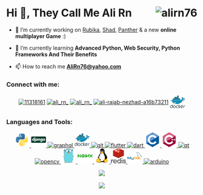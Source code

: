 <h1>Hi 👋, They Call Me Ali Rn
<img align="right" src="https://komarev.com/ghpvc/?username=alirn76&label=Profile%20views&color=0e75b6&style=flat" alt="alirn76" /></h1>
<!-- <h3 align="center">A Backend Developer From Iran :)</h3> -->


- 🔭 I’m currently working on [Rubika](https://rubika.ir), [Shad](https://shad.ir), [Panther](https://pypi.org/project/panther/) & a new **online multiplayer Game** :)
<!-- - 🔭 I’m currently working on [Sandbad](https://app.sandbad.io), [Podingo](https://podingo.com), [ReVPN](https://play.google.com/store/apps/details?id=tech.revision.revpn) -->

- 🌱 I’m currently learning **Advanced Python, Web Security, Python Frameworks And Their Benefits**

- 📫 How to reach me **AliRn76@yahoo.com**

<h3 align="left">Connect with me:</h3>
<p align="center">
<a href="https://stackoverflow.com/users/11318161" target="blank"><img align="center" src="https://raw.githubusercontent.com/rahuldkjain/github-profile-readme-generator/master/src/images/icons/Social/stack-overflow.svg" alt="11318161" height="30" width="40" /></a>
<a href="https://telegram.me/Al1_Rn" target="blank"><img align="center" src="https://cdn.discordapp.com/attachments/551257352133672964/883288904638275664/telegram.png" alt="ali_rn_" height="30" width="30" /></a>
<a href="https://instagram.com/Ali_Rn_" target="blank"><img align="center" src="https://raw.githubusercontent.com/rahuldkjain/github-profile-readme-generator/master/src/images/icons/Social/instagram.svg" alt="ali_rn_" height="30" width="40" /></a>
<a href="https://linkedin.com/in/ali-rajab-nezhad-a16b73211" target="blank"><img align="center" src="https://raw.githubusercontent.com/rahuldkjain/github-profile-readme-generator/master/src/images/icons/Social/linked-in-alt.svg" alt="ali-rajab-nezhad-a16b73211" height="30" width="40" /></a>
<a href="https://hub.docker.com/u/alirn76" target="blank"><img align="center" src="https://raw.githubusercontent.com/devicons/devicon/master/icons/docker/docker-original-wordmark.svg" alt="ali_rn_" height="40" width="40" /></a>
</p>

<h3 align="left">Languages and Tools:</h3>
<p align="center"> 
<a href="https://www.python.org" target="_blank"> <img src="https://raw.githubusercontent.com/devicons/devicon/master/icons/python/python-original.svg" alt="python" width="40" height="40"/> </a> 
<a href="https://www.djangoproject.com/" target="_blank"> <img src="https://raw.githubusercontent.com/devicons/devicon/master/icons/django/django-original.svg" alt="django" width="40" height="40"/> </a> 
<a href="https://graphql.org" target="_blank"> <img src="https://www.vectorlogo.zone/logos/graphql/graphql-icon.svg" alt="graphql" width="40" height="40"/> </a> 
<a href="https://www.docker.com/" target="_blank"> <img src="https://raw.githubusercontent.com/devicons/devicon/master/icons/docker/docker-original-wordmark.svg" alt="docker" width="40" height="40"/> </a> 
<a href="https://git-scm.com/" target="_blank"> <img src="https://www.vectorlogo.zone/logos/git-scm/git-scm-icon.svg" alt="git" width="40" height="40"/> </a> 
<a href="https://flutter.dev" target="_blank"> <img src="https://www.vectorlogo.zone/logos/flutterio/flutterio-icon.svg" alt="flutter" width="40" height="40"/> </a> 
<a href="https://dart.dev" target="_blank"> <img src="https://www.vectorlogo.zone/logos/dartlang/dartlang-icon.svg" alt="dart" width="40" height="40"/> </a> 
<a href="https://www.cprogramming.com/" target="_blank"> <img src="https://raw.githubusercontent.com/devicons/devicon/master/icons/c/c-original.svg" alt="c" width="40" height="40"/> </a> 
<a href="https://www.w3schools.com/cpp/" target="_blank"> <img src="https://raw.githubusercontent.com/devicons/devicon/master/icons/cplusplus/cplusplus-original.svg" alt="cplusplus" width="40" height="40"/> </a> 
<a href="https://www.qt.io/" target="_blank"> <img src="https://upload.wikimedia.org/wikipedia/commons/0/0b/Qt_logo_2016.svg" alt="qt" width="40" height="40"/> </a> 
<a href="https://opencv.org/" target="_blank"> <img src="https://www.vectorlogo.zone/logos/opencv/opencv-icon.svg" alt="opencv" width="40" height="40"/> </a> 
<a href="https://golang.org" target="_blank"> <img src="https://raw.githubusercontent.com/devicons/devicon/master/icons/go/go-original.svg" alt="go" width="40" height="40"/> </a> 
<a href="https://www.nginx.com" target="_blank"> <img src="https://raw.githubusercontent.com/devicons/devicon/master/icons/nginx/nginx-original.svg" alt="nginx" width="40" height="40"/> </a> 
<a href="https://www.linux.org/" target="_blank"> <img src="https://raw.githubusercontent.com/devicons/devicon/master/icons/linux/linux-original.svg" alt="linux" width="40" height="40"/> </a> 
<a href="https://redis.io" target="_blank"> <img src="https://raw.githubusercontent.com/devicons/devicon/master/icons/redis/redis-original-wordmark.svg" alt="redis" width="40" height="40"/> </a> 
<a href="https://www.mysql.com/" target="_blank"> <img src="https://raw.githubusercontent.com/devicons/devicon/master/icons/mysql/mysql-original-wordmark.svg" alt="mysql" width="40" height="40"/> </a>  
<a href="https://www.arduino.cc/" target="_blank"> <img src="https://cdn.worldvectorlogo.com/logos/arduino-1.svg" alt="arduino" width="40" height="40"/> </a> 
</p>

<p align="center"><img src="https://github-readme-stats.vercel.app/api?username=alirn76&show_icons=true&theme=omni"/></p>
<p align="center"><img src="https://github-readme-stats.vercel.app/api/top-langs/?username=alirn76&theme=omni"/></p>

